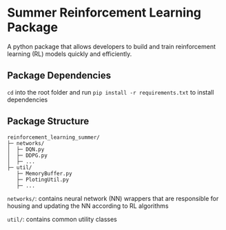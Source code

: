 # Summer Reinforcement Learning Package
A python package that allows developers to build and train reinforcement learning (RL) models quickly and efficiently.

## Package Dependencies
`cd` into the root folder and run `pip install -r requirements.txt` to install dependencies


## Package Structure

```
reinforcement_learning_summer/
├─ networks/
│  ├─ DQN.py
│  ├─ DDPG.py
│  ├─ ...
├─ util/
   ├─ MemoryBuffer.py
   ├─ PlotingUtil.py
   ├─ ...
```
`networks/`: contains neural network (NN) wrappers that are responsible for housing and updating the NN according to RL algorithms

`util/`: contains common utility classes

